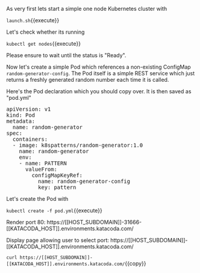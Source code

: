 
As very first lets start a simple one node Kubernetes cluster with

`launch.sh`{{execute}}

Let's check whether its running

`kubectl get nodes`{{execute}}

Please ensure to wait until the status is "Ready".

Now let's create a simple Pod which references a non-existing ConfigMap `random-generator-config`.
The Pod itself is a simple REST service which just returns a freshly generated random number each time it is called.

Here's the Pod declaration which you should copy over. It is then saved as "pod.yml"

<pre class="file" data-filename="pod.yml" data-target="replace">apiVersion: v1
kind: Pod
metadata:
  name: random-generator
spec:
  containers:
  - image: k8spatterns/random-generator:1.0
    name: random-generator
    env:
    - name: PATTERN
      valueFrom:
        configMapKeyRef:
          name: random-generator-config
          key: pattern
</pre>

Let's create the Pod with

`kubectl create -f pod.yml`{{execute}}


Render port 80: https://[[HOST_SUBDOMAIN]]-31666-[[KATACODA_HOST]].environments.katacoda.com/

Display page allowing user to select port:
https://[[HOST_SUBDOMAIN]]-[[KATACODA_HOST]].environments.katacoda.com/

`curl https://[[HOST_SUBDOMAIN]]-[[KATACODA_HOST]].environments.katacoda.com/`{{copy}}
